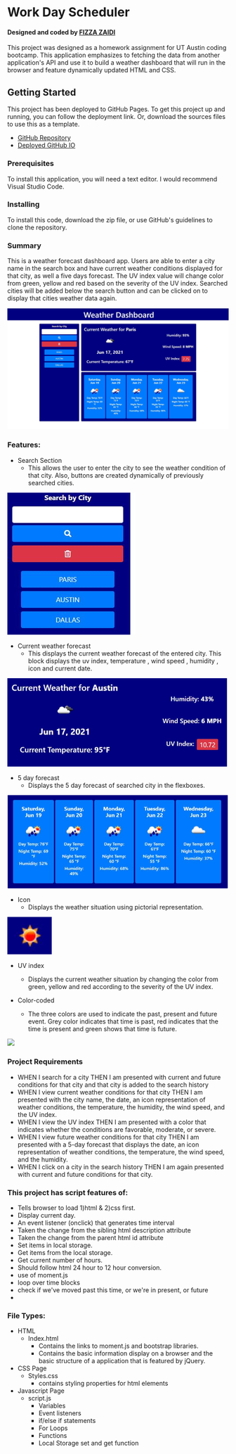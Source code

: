 # Work Day Scheduler

<h4>Designed and coded by <a href="https://github.com/fizzaaz">FIZZA ZAIDI</a></h4>
This project was designed as a homework assignment for UT Austin coding bootcamp. This application emphasizes to fetching the data from another application's API and use it to build a weather dashboard that will run in the browser and feature dynamically updated HTML and CSS.

## Getting Started
This project has been deployed to GitHub Pages. To get this project up and running, you can follow the deployment link. Or, download the sources files to use this as a template.

* [GitHub Repository](https://github.com/fizzaaz/weather-dashboard)
* [Deployed GitHub IO](https://fizzaaz.github.io/weather-dashboard/)

### Prerequisites

To install this application, you will need a text editor. I would recommend Visual Studio Code. 

### Installing

To install this code, download the zip file, or use GitHub's guidelines to clone the repository. 

### Summary

This is a weather forecast dashboard app. Users are able to enter a city name in the search box and have current weather conditions displayed for that city, as well a five days forecast. The UV index value will change color from green, yellow and red based on the severity of the UV index. Searched cities will be added below the search button and can be clicked on to display that cities weather data again.

![](assets/images/MAIN.JPG)

### Features: 
* Search Section
    * This allows the user to enter the city to see the weather condition of that city. Also, buttons are created dynamically of previously searched cities.

![](assets/images/search.JPG)

* Current weather forecast
    * This displays the current weather forecast of the entered city. This block displays the uv index, temperature , wind speed , humidity , icon and current date.
    
![](assets/images/current.JPG)

* 5 day forecast
    * Displays the 5 day forecast of searched city in the flexboxes. 

![](assets/images/5day.JPG)

* Icon
    * Displays the weather situation using pictorial representation. 

![](assets/images/icon.JPG)


* UV index
    * Displays the current weather situation by changing the color from green, yellow and red according to the severity of the UV index. 
    
* Color-coded
    * The three colors are used to indicate the past, present and future event. Grey color indicates that time is past, red indicates that the time is present and green shows that time is future.

![](assets/images/BG.JPG)

### Project Requirements
  * WHEN I search for a city THEN I am presented with current and future conditions for that city and that city is added to the search history
  * WHEN I view current weather conditions for that city THEN I am presented with the city name, the date, an icon representation of weather conditions, the temperature, the humidity, the wind speed, and the UV index.
  * WHEN I view the UV index THEN I am presented with a color that indicates whether the conditions are favorable, moderate, or severe.
  * WHEN I view future weather conditions for that city THEN I am presented with a 5-day forecast that displays the date, an icon representation of weather conditions, the temperature, the wind speed, and the humidity.
  * WHEN I click on a city in the search history THEN I am again presented with current and future conditions for that city.
  
 
### This project has script features of:
* Tells browser to load 1)html & 2)css first.
* Display current day.
* An event listener (onclick) that generates time interval
* Taken the change from the sibling html description attribute
* Taken the change from the parent html id attribute
* Set items in local storage.
* Get items from the local storage.
* Get current number of hours.
* Should follow html 24 hour to 12 hour conversion.
* use of moment.js
* loop over time blocks
* check if we've moved past this time, or we're in present, or future
* 
### File Types: 
* HTML
    * Index.html 
        * Contains the links to moment.js and bootstrap libraries.
        * Contains the basic information display on a browser and the basic structure of a application that is featured by jQuery.
* CSS Page
    * Styles.css
        * contains styling properties for html elements
* Javascript Page
    * script.js 
        * Variables
        * Event listeners
        * if/else if statements
        * For Loops
        * Functions 
        * Local Storage set and get function
 
